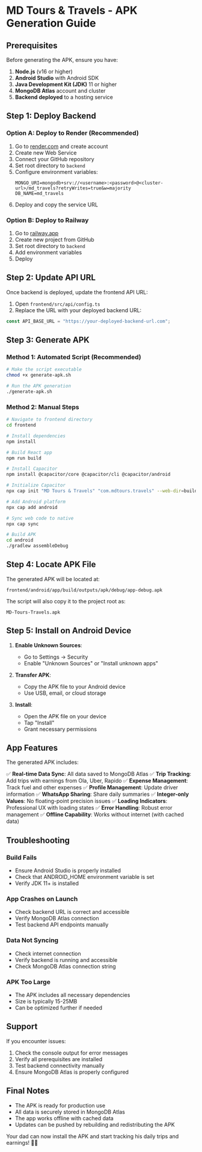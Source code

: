 # MD Tours & Travels - APK Generation Guide

## Prerequisites

Before generating the APK, ensure you have:

1. **Node.js** (v16 or higher)
2. **Android Studio** with Android SDK
3. **Java Development Kit (JDK)** 11 or higher
4. **MongoDB Atlas** account and cluster
5. **Backend deployed** to a hosting service

## Step 1: Deploy Backend

### Option A: Deploy to Render (Recommended)
1. Go to [render.com](https://render.com) and create account
2. Create new Web Service
3. Connect your GitHub repository
4. Set root directory to `backend`
5. Configure environment variables:
   ```
   MONGO_URI=mongodb+srv://<username>:<password>@<cluster-url>/md_travels?retryWrites=true&w=majority
   DB_NAME=md_travels
   ```
6. Deploy and copy the service URL

### Option B: Deploy to Railway
1. Go to [railway.app](https://railway.app)
2. Create new project from GitHub
3. Set root directory to `backend`
4. Add environment variables
5. Deploy

## Step 2: Update API URL

Once backend is deployed, update the frontend API URL:

1. Open `frontend/src/api/config.ts`
2. Replace the URL with your deployed backend URL:

```typescript
const API_BASE_URL = "https://your-deployed-backend-url.com";
```

## Step 3: Generate APK

### Method 1: Automated Script (Recommended)

```bash
# Make the script executable
chmod +x generate-apk.sh

# Run the APK generation
./generate-apk.sh
```

### Method 2: Manual Steps

```bash
# Navigate to frontend directory
cd frontend

# Install dependencies
npm install

# Build React app
npm run build

# Install Capacitor
npm install @capacitor/core @capacitor/cli @capacitor/android

# Initialize Capacitor
npx cap init "MD Tours & Travels" "com.mdtours.travels" --web-dir=build

# Add Android platform
npx cap add android

# Sync web code to native
npx cap sync

# Build APK
cd android
./gradlew assembleDebug
```

## Step 4: Locate APK File

The generated APK will be located at:
```
frontend/android/app/build/outputs/apk/debug/app-debug.apk
```

The script will also copy it to the project root as:
```
MD-Tours-Travels.apk
```

## Step 5: Install on Android Device

1. **Enable Unknown Sources**:
   - Go to Settings → Security
   - Enable "Unknown Sources" or "Install unknown apps"

2. **Transfer APK**:
   - Copy the APK file to your Android device
   - Use USB, email, or cloud storage

3. **Install**:
   - Open the APK file on your device
   - Tap "Install"
   - Grant necessary permissions

## App Features

The generated APK includes:

✅ **Real-time Data Sync**: All data saved to MongoDB Atlas
✅ **Trip Tracking**: Add trips with earnings from Ola, Uber, Rapido
✅ **Expense Management**: Track fuel and other expenses
✅ **Profile Management**: Update driver information
✅ **WhatsApp Sharing**: Share daily summaries
✅ **Integer-only Values**: No floating-point precision issues
✅ **Loading Indicators**: Professional UX with loading states
✅ **Error Handling**: Robust error management
✅ **Offline Capability**: Works without internet (with cached data)

## Troubleshooting

### Build Fails
- Ensure Android Studio is properly installed
- Check that ANDROID_HOME environment variable is set
- Verify JDK 11+ is installed

### App Crashes on Launch
- Check backend URL is correct and accessible
- Verify MongoDB Atlas connection
- Test backend API endpoints manually

### Data Not Syncing
- Check internet connection
- Verify backend is running and accessible
- Check MongoDB Atlas connection string

### APK Too Large
- The APK includes all necessary dependencies
- Size is typically 15-25MB
- Can be optimized further if needed

## Support

If you encounter issues:

1. Check the console output for error messages
2. Verify all prerequisites are installed
3. Test backend connectivity manually
4. Ensure MongoDB Atlas is properly configured

## Final Notes

- The APK is ready for production use
- All data is securely stored in MongoDB Atlas
- The app works offline with cached data
- Updates can be pushed by rebuilding and redistributing the APK

Your dad can now install the APK and start tracking his daily trips and earnings! 🚗✨ 